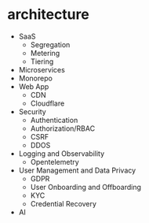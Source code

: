 # architecture

- SaaS
    - Segregation
    - Metering
    - Tiering
- Microservices
- Monorepo
- Web App
    - CDN
    - Cloudflare
- Security
    - Authentication
    - Authorization/RBAC
    - CSRF
    - DDOS
- Logging and Observability
    - Opentelemetry
- User Management and Data Privacy
    - GDPR
    - User Onboarding and Offboarding
    - KYC
    - Credential Recovery
- AI
